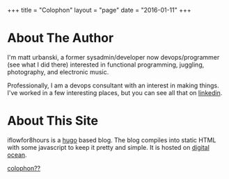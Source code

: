 +++
title = "Colophon"
layout = "page"
date = "2016-01-11"
+++

# About The Author

I'm matt urbanski, a former sysadmin/developer now devops/programmer (see what I did there) interested in functional programming, juggling, photography, and electronic music.

Professionally, I am a devops consultant with an interest in making things. I've worked in a few interesting places, but you can see all that on [linkedin][3].

# About This Site

iflowfor8hours is a [hugo][4] based blog.
The blog compiles into static HTML with some javascript to keep it pretty and simple. It is hosted on 
[digital ocean][2]. 

[colophon??][1]

[1]:http://en.wikipedia.org/wiki/Colophon
[2]:http://www.digitalocean.com
[3]:https://uk.linkedin.com/in/matthewurbanski
[4]:https://github.com/spf13/hugo
